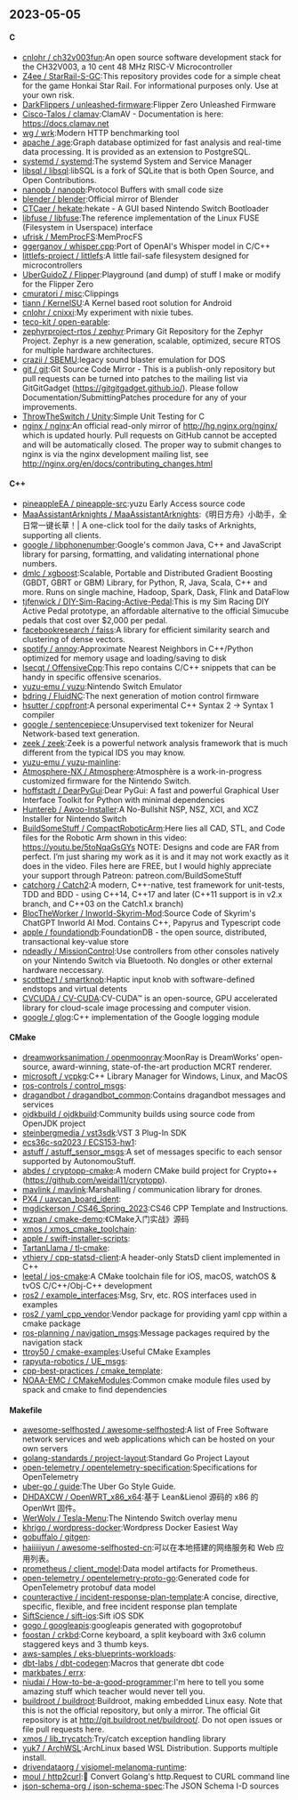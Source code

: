 ## 2023-05-05

#### C
* [cnlohr / ch32v003fun](https://github.com/cnlohr/ch32v003fun):An open source software development stack for the CH32V003, a 10 cent 48 MHz RISC-V Microcontroller
* [Z4ee / StarRail-S-GC](https://github.com/Z4ee/StarRail-S-GC):This repository provides code for a simple cheat for the game Honkai Star Rail. For informational purposes only. Use at your own risk.
* [DarkFlippers / unleashed-firmware](https://github.com/DarkFlippers/unleashed-firmware):Flipper Zero Unleashed Firmware
* [Cisco-Talos / clamav](https://github.com/Cisco-Talos/clamav):ClamAV - Documentation is here: https://docs.clamav.net
* [wg / wrk](https://github.com/wg/wrk):Modern HTTP benchmarking tool
* [apache / age](https://github.com/apache/age):Graph database optimized for fast analysis and real-time data processing. It is provided as an extension to PostgreSQL.
* [systemd / systemd](https://github.com/systemd/systemd):The systemd System and Service Manager
* [libsql / libsql](https://github.com/libsql/libsql):libSQL is a fork of SQLite that is both Open Source, and Open Contributions.
* [nanopb / nanopb](https://github.com/nanopb/nanopb):Protocol Buffers with small code size
* [blender / blender](https://github.com/blender/blender):Official mirror of Blender
* [CTCaer / hekate](https://github.com/CTCaer/hekate):hekate - A GUI based Nintendo Switch Bootloader
* [libfuse / libfuse](https://github.com/libfuse/libfuse):The reference implementation of the Linux FUSE (Filesystem in Userspace) interface
* [ufrisk / MemProcFS](https://github.com/ufrisk/MemProcFS):MemProcFS
* [ggerganov / whisper.cpp](https://github.com/ggerganov/whisper.cpp):Port of OpenAI's Whisper model in C/C++
* [littlefs-project / littlefs](https://github.com/littlefs-project/littlefs):A little fail-safe filesystem designed for microcontrollers
* [UberGuidoZ / Flipper](https://github.com/UberGuidoZ/Flipper):Playground (and dump) of stuff I make or modify for the Flipper Zero
* [cmuratori / misc](https://github.com/cmuratori/misc):Clippings
* [tiann / KernelSU](https://github.com/tiann/KernelSU):A Kernel based root solution for Android
* [cnlohr / cnixxi](https://github.com/cnlohr/cnixxi):My experiment with nixie tubes.
* [teco-kit / open-earable](https://github.com/teco-kit/open-earable):
* [zephyrproject-rtos / zephyr](https://github.com/zephyrproject-rtos/zephyr):Primary Git Repository for the Zephyr Project. Zephyr is a new generation, scalable, optimized, secure RTOS for multiple hardware architectures.
* [crazii / SBEMU](https://github.com/crazii/SBEMU):legacy sound blaster emulation for DOS
* [git / git](https://github.com/git/git):Git Source Code Mirror - This is a publish-only repository but pull requests can be turned into patches to the mailing list via GitGitGadget (https://gitgitgadget.github.io/). Please follow Documentation/SubmittingPatches procedure for any of your improvements.
* [ThrowTheSwitch / Unity](https://github.com/ThrowTheSwitch/Unity):Simple Unit Testing for C
* [nginx / nginx](https://github.com/nginx/nginx):An official read-only mirror of http://hg.nginx.org/nginx/ which is updated hourly. Pull requests on GitHub cannot be accepted and will be automatically closed. The proper way to submit changes to nginx is via the nginx development mailing list, see http://nginx.org/en/docs/contributing_changes.html

#### C++
* [pineappleEA / pineapple-src](https://github.com/pineappleEA/pineapple-src):yuzu Early Access source code
* [MaaAssistantArknights / MaaAssistantArknights](https://github.com/MaaAssistantArknights/MaaAssistantArknights):《明日方舟》小助手，全日常一键长草！| A one-click tool for the daily tasks of Arknights, supporting all clients.
* [google / libphonenumber](https://github.com/google/libphonenumber):Google's common Java, C++ and JavaScript library for parsing, formatting, and validating international phone numbers.
* [dmlc / xgboost](https://github.com/dmlc/xgboost):Scalable, Portable and Distributed Gradient Boosting (GBDT, GBRT or GBM) Library, for Python, R, Java, Scala, C++ and more. Runs on single machine, Hadoop, Spark, Dask, Flink and DataFlow
* [tjfenwick / DIY-Sim-Racing-Active-Pedal](https://github.com/tjfenwick/DIY-Sim-Racing-Active-Pedal):This is my Sim Racing DIY Active Pedal prototype, an affordable alternative to the official Simucube pedals that cost over $2,000 per pedal.
* [facebookresearch / faiss](https://github.com/facebookresearch/faiss):A library for efficient similarity search and clustering of dense vectors.
* [spotify / annoy](https://github.com/spotify/annoy):Approximate Nearest Neighbors in C++/Python optimized for memory usage and loading/saving to disk
* [lsecqt / OffensiveCpp](https://github.com/lsecqt/OffensiveCpp):This repo contains C/C++ snippets that can be handy in specific offensive scenarios.
* [yuzu-emu / yuzu](https://github.com/yuzu-emu/yuzu):Nintendo Switch Emulator
* [bdring / FluidNC](https://github.com/bdring/FluidNC):The next generation of motion control firmware
* [hsutter / cppfront](https://github.com/hsutter/cppfront):A personal experimental C++ Syntax 2 -> Syntax 1 compiler
* [google / sentencepiece](https://github.com/google/sentencepiece):Unsupervised text tokenizer for Neural Network-based text generation.
* [zeek / zeek](https://github.com/zeek/zeek):Zeek is a powerful network analysis framework that is much different from the typical IDS you may know.
* [yuzu-emu / yuzu-mainline](https://github.com/yuzu-emu/yuzu-mainline):
* [Atmosphere-NX / Atmosphere](https://github.com/Atmosphere-NX/Atmosphere):Atmosphère is a work-in-progress customized firmware for the Nintendo Switch.
* [hoffstadt / DearPyGui](https://github.com/hoffstadt/DearPyGui):Dear PyGui: A fast and powerful Graphical User Interface Toolkit for Python with minimal dependencies
* [Huntereb / Awoo-Installer](https://github.com/Huntereb/Awoo-Installer):A No-Bullshit NSP, NSZ, XCI, and XCZ Installer for Nintendo Switch
* [BuildSomeStuff / CompactRoboticArm](https://github.com/BuildSomeStuff/CompactRoboticArm):Here lies all CAD, STL, and Code files for the Robotic Arm shown in this video: https://youtu.be/5toNqaGsGYs NOTE: Designs and code are FAR from perfect. I’m just sharing my work as it is and it may not work exactly as it does in the video. Files here are FREE, but I would highly appreciate your support through Patreon: patreon.com/BuildSomeStuff
* [catchorg / Catch2](https://github.com/catchorg/Catch2):A modern, C++-native, test framework for unit-tests, TDD and BDD - using C++14, C++17 and later (C++11 support is in v2.x branch, and C++03 on the Catch1.x branch)
* [BlocTheWorker / Inworld-Skyrim-Mod](https://github.com/BlocTheWorker/Inworld-Skyrim-Mod):Source Code of Skyrim's ChatGPT Inworld AI Mod. Contains C++, Papyrus and Typescript code
* [apple / foundationdb](https://github.com/apple/foundationdb):FoundationDB - the open source, distributed, transactional key-value store
* [ndeadly / MissionControl](https://github.com/ndeadly/MissionControl):Use controllers from other consoles natively on your Nintendo Switch via Bluetooth. No dongles or other external hardware neccessary.
* [scottbez1 / smartknob](https://github.com/scottbez1/smartknob):Haptic input knob with software-defined endstops and virtual detents
* [CVCUDA / CV-CUDA](https://github.com/CVCUDA/CV-CUDA):CV-CUDA™ is an open-source, GPU accelerated library for cloud-scale image processing and computer vision.
* [google / glog](https://github.com/google/glog):C++ implementation of the Google logging module

#### CMake
* [dreamworksanimation / openmoonray](https://github.com/dreamworksanimation/openmoonray):MoonRay is DreamWorks’ open-source, award-winning, state-of-the-art production MCRT renderer.
* [microsoft / vcpkg](https://github.com/microsoft/vcpkg):C++ Library Manager for Windows, Linux, and MacOS
* [ros-controls / control_msgs](https://github.com/ros-controls/control_msgs):
* [dragandbot / dragandbot_common](https://github.com/dragandbot/dragandbot_common):Contains dragandbot messages and services
* [ojdkbuild / ojdkbuild](https://github.com/ojdkbuild/ojdkbuild):Community builds using source code from OpenJDK project
* [steinbergmedia / vst3sdk](https://github.com/steinbergmedia/vst3sdk):VST 3 Plug-In SDK
* [ecs36c-sq2023 / ECS153-hw1](https://github.com/ecs36c-sq2023/ECS153-hw1):
* [astuff / astuff_sensor_msgs](https://github.com/astuff/astuff_sensor_msgs):A set of messages specific to each sensor supported by AutonomouStuff.
* [abdes / cryptopp-cmake](https://github.com/abdes/cryptopp-cmake):A modern CMake build project for Crypto++ (https://github.com/weidai11/cryptopp).
* [mavlink / mavlink](https://github.com/mavlink/mavlink):Marshalling / communication library for drones.
* [PX4 / uavcan_board_ident](https://github.com/PX4/uavcan_board_ident):
* [mgdickerson / CS46_Spring_2023](https://github.com/mgdickerson/CS46_Spring_2023):CS46 CPP Template and Instructions.
* [wzpan / cmake-demo](https://github.com/wzpan/cmake-demo):《CMake入门实战》源码
* [xmos / xmos_cmake_toolchain](https://github.com/xmos/xmos_cmake_toolchain):
* [apple / swift-installer-scripts](https://github.com/apple/swift-installer-scripts):
* [TartanLlama / tl-cmake](https://github.com/TartanLlama/tl-cmake):
* [vthiery / cpp-statsd-client](https://github.com/vthiery/cpp-statsd-client):A header-only StatsD client implemented in C++
* [leetal / ios-cmake](https://github.com/leetal/ios-cmake):A CMake toolchain file for iOS, macOS, watchOS & tvOS C/C++/Obj-C++ development
* [ros2 / example_interfaces](https://github.com/ros2/example_interfaces):Msg, Srv, etc. ROS interfaces used in examples
* [ros2 / yaml_cpp_vendor](https://github.com/ros2/yaml_cpp_vendor):Vendor package for providing yaml cpp within a cmake package
* [ros-planning / navigation_msgs](https://github.com/ros-planning/navigation_msgs):Message packages required by the navigation stack
* [ttroy50 / cmake-examples](https://github.com/ttroy50/cmake-examples):Useful CMake Examples
* [rapyuta-robotics / UE_msgs](https://github.com/rapyuta-robotics/UE_msgs):
* [cpp-best-practices / cmake_template](https://github.com/cpp-best-practices/cmake_template):
* [NOAA-EMC / CMakeModules](https://github.com/NOAA-EMC/CMakeModules):Common cmake module files used by spack and cmake to find dependencies

#### Makefile
* [awesome-selfhosted / awesome-selfhosted](https://github.com/awesome-selfhosted/awesome-selfhosted):A list of Free Software network services and web applications which can be hosted on your own servers
* [golang-standards / project-layout](https://github.com/golang-standards/project-layout):Standard Go Project Layout
* [open-telemetry / opentelemetry-specification](https://github.com/open-telemetry/opentelemetry-specification):Specifications for OpenTelemetry
* [uber-go / guide](https://github.com/uber-go/guide):The Uber Go Style Guide.
* [DHDAXCW / OpenWRT_x86_x64](https://github.com/DHDAXCW/OpenWRT_x86_x64):基于 Lean&Lienol 源码的 x86 的 OpenWrt 固件。
* [WerWolv / Tesla-Menu](https://github.com/WerWolv/Tesla-Menu):The Nintendo Switch overlay menu
* [khrigo / wordpress-docker](https://github.com/khrigo/wordpress-docker):Wordpress Docker Easiest Way
* [gobuffalo / gitgen](https://github.com/gobuffalo/gitgen):
* [haiiiiiyun / awesome-selfhosted-cn](https://github.com/haiiiiiyun/awesome-selfhosted-cn):可以在本地搭建的网络服务和 Web 应用列表。
* [prometheus / client_model](https://github.com/prometheus/client_model):Data model artifacts for Prometheus.
* [open-telemetry / opentelemetry-proto-go](https://github.com/open-telemetry/opentelemetry-proto-go):Generated code for OpenTelemetry protobuf data model
* [counteractive / incident-response-plan-template](https://github.com/counteractive/incident-response-plan-template):A concise, directive, specific, flexible, and free incident response plan template
* [SiftScience / sift-ios](https://github.com/SiftScience/sift-ios):Sift iOS SDK
* [gogo / googleapis](https://github.com/gogo/googleapis):googleapis generated with gogoprotobuf
* [foostan / crkbd](https://github.com/foostan/crkbd):Corne keyboard, a split keyboard with 3x6 column staggered keys and 3 thumb keys.
* [aws-samples / eks-blueprints-workloads](https://github.com/aws-samples/eks-blueprints-workloads):
* [dbt-labs / dbt-codegen](https://github.com/dbt-labs/dbt-codegen):Macros that generate dbt code
* [markbates / errx](https://github.com/markbates/errx):
* [niudai / How-to-be-a-good-programmer](https://github.com/niudai/How-to-be-a-good-programmer):I'm here to tell you some amazing stuff which teacher would never tell you.
* [buildroot / buildroot](https://github.com/buildroot/buildroot):Buildroot, making embedded Linux easy. Note that this is not the official repository, but only a mirror. The official Git repository is at http://git.buildroot.net/buildroot/. Do not open issues or file pull requests here.
* [xmos / lib_trycatch](https://github.com/xmos/lib_trycatch):Try/catch exception handling library
* [yuk7 / ArchWSL](https://github.com/yuk7/ArchWSL):ArchLinux based WSL Distribution. Supports multiple install.
* [drivendataorg / visiomel-melanoma-runtime](https://github.com/drivendataorg/visiomel-melanoma-runtime):
* [moul / http2curl](https://github.com/moul/http2curl):📐
Convert Golang's http.Request to CURL command line
* [json-schema-org / json-schema-spec](https://github.com/json-schema-org/json-schema-spec):The JSON Schema I-D sources
